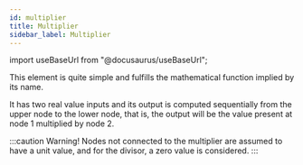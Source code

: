 ```yaml
---
id: multiplier
title: Multiplier
sidebar_label: Multiplier
---
```

import useBaseUrl from "@docusaurus/useBaseUrl";

<link rel="stylesheet" href={useBaseUrl("katex/katex.min.css")} />

This element is quite simple and fulfills the mathematical function implied by its name.

It has two real value inputs and its output is computed sequentially from the upper node to the lower node, that is, the output will be the value present at node 1 multiplied by node 2.

:::caution Warning!
Nodes not connected to the multiplier are assumed to have a unit value, and for the divisor, a zero value is considered.
:::
